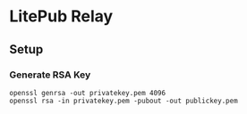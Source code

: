 # LitePub Relay

## Setup
### Generate RSA Key
```
openssl genrsa -out privatekey.pem 4096
openssl rsa -in privatekey.pem -pubout -out publickey.pem
```

